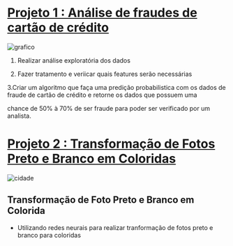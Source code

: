 
# [Projeto 1 :  Análise de fraudes de cartão de crédito](https://github.com/bezerraluis/Luis_Paulo_Portf-lio/blob/master/Projeto_A%C3%A7%C3%A3o_humana_em_Fraude_de_cart%C3%A3o_de_cr%C3%A9dito.ipynb)

![grafico](https://github.com/bezerraluis/Luis_Paulo_Portf-lio/blob/master/images/grafico.png)


1. Realizar análise exploratória dos dados


2. Fazer tratamento e veriicar quais features serão necessárias 


3.Criar um algoritmo que faça uma predição probabilistica com os dados de fraude de cartão de crédito e retorne os dados que possuem uma 


chance de 50% à 70% de ser fraude para poder ser verificado por um analista.










# [Projeto 2 :  Transformação de Fotos Preto e Branco em Coloridas](https://github.com/bezerraluis/Luis_Paulo_Portf/blob/master/Post_no_Blog.ipynb)

 ![cidade](https://github.com/bezerraluis/Luis_Paulo_Portf/blob/master/images/grafico.png)
 
 
 
 ## Transformação de Foto Preto e Branco em Colorida
 
 * Utilizando redes neurais para realizar tranformação de fotos preto e branco para coloridas 
 

 
 
